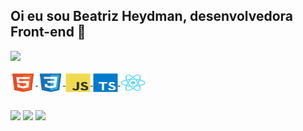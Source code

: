 ## Oi eu sou Beatriz Heydman, desenvolvedora Front-end 💜

<div align="center">
  <a href="https://github.com/Beatriz-Heydman">
<div align="start">
<!-- <img height="180em"  src="https://github-readme-stats.vercel.app/api?username=Beatriz-Heydman&show_icons=true&theme=dracula&include_all_commits=true&count_private=tokyonight"/> -->
  <img height="180em"  src="https://github-readme-stats.vercel.app/api/top-langs/?username=Beatriz-Heydman&layout=compact&langs_count=7&theme=tokyonight"/>
</div>
</div>
<div style="display: inline_block"><br>
  <img align="center" alt="Beatriz-HTML" height="30" width="40" src="https://raw.githubusercontent.com/devicons/devicon/master/icons/html5/html5-original.svg">
  <img align="center" alt="Beatriz-CSS" height="30" width="40" src="https://raw.githubusercontent.com/devicons/devicon/master/icons/css3/css3-original.svg">
  <img align="center" alt="Beatriz-JAVASCRIPT" height="30" width="40" src="https://raw.githubusercontent.com/devicons/devicon/master/icons/javascript/javascript-original.svg">
  <img align="center" alt="Beatriz-TYPESCRIPT" height="30" width="40" src="https://raw.githubusercontent.com/devicons/devicon/master/icons/typescript/typescript-original.svg">
  <img align="center" alt="Beatriz-REACT" height="30" width="40" src="https://raw.githubusercontent.com/devicons/devicon/master/icons/react/react-original.svg">
</div>
  
##

<div> 
  	
  <a href = "mailto:biaheydman@gmail.com"><img src="https://img.shields.io/badge/Gmail-DB7093?style=for-the-badge&logo=gmail&logoColor=white" target="_blank"></a>
 <a href = "https://www.linkedin.com/in/beatriz-heydman/" ><img src="https://img.shields.io/badge/LinkeIn-DB7093?style=for-the-badge&logo=linkedin&logoColor=white" target="_blank"></a>
  <a href="https://www.linkedin.com/in/beatriz-heydman/" target="_blank"><img src="-Linked-In-%230077B5?style=for-the-badge&logo=linkedin&logoColor=white" target="_blank"></a> 
</div>
